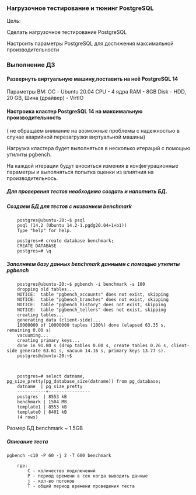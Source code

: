 ### Нагрузочное тестирование и тюнинг PostgreSQL

Цель:

Cделать нагрузочное тестирование PostgreSQL

Настроить параметры PostgreSQL для достижения максимальной производительности

### Выполнение ДЗ

#### Развернуть виртуальную машину,поставить на неё PostgreSQL 14
Параметры ВМ:
    ОС - Ubuntu 20.04
    CPU - 4 ядра
    RAM - 8GB
    Disk - НDD, 20 GB, Шина (драйвер) - VirtIO

#### Настроика кластер PostgreSQL 14 на максимальную производительность
( не обращаем внимание на возможные проблемы с надежностью в случае аварийной перезагрузки виртуальной машины)

Нагрузка кластера будет выполняться в несколько итераций с помощью утилиты pgbench.

На каждой итерации будут вноситься измения в конфигурационные параметры и выполняться попытка оценки из влиятния на производительнось.

##### Для проверения тестов необходимо создать и наполнить БД.

##### Создаем БД для тестов с названием benchmark

        postgres@ubuntu-20:~$ psql
        psql (14.2 (Ubuntu 14.2-1.pgdg20.04+1+b1))
        Type "help" for help.

        postgres=# create database benchmark;
        CREATE DATABASE
        postgres=# \q

##### Заполняем базу данных benchmark данными с помощью утилиты pgbench

        postgres@ubuntu-20:~$ pgbench -i benchmark -s 100
        dropping old tables...
        NOTICE:  table "pgbench_accounts" does not exist, skipping
        NOTICE:  table "pgbench_branches" does not exist, skipping
        NOTICE:  table "pgbench_history" does not exist, skipping
        NOTICE:  table "pgbench_tellers" does not exist, skipping
        creating tables...
        generating data (client-side)...
        10000000 of 10000000 tuples (100%) done (elapsed 63.35 s, remaining 0.00 s)
        vacuuming...
        creating primary keys...
        done in 91.80 s (drop tables 0.00 s, create tables 0.26 s, client-side generate 63.61 s, vacuum 14.16 s, primary keys 13.77 s).
        postgres@ubuntu-20:~$ 



        postgres=# select datname, pg_size_pretty(pg_database_size(datname)) from pg_database;
        datname  | pg_size_pretty 
        -----------+----------------
        postgres  | 8553 kB
        benchmark | 1504 MB
        template1 | 8553 kB
        template0 | 8401 kB
        (4 rows)

Размер БД  benchmark ~ 1.5GB
##### Описание теста
    pgbench -c10 -P 60 -j 2 -T 600 benchmark 
    
        где:
            C - количество подключений
            P - период времени в сек когда выводить данные
            j - кол-во потоков 
            T - общий период времени проведения теста
